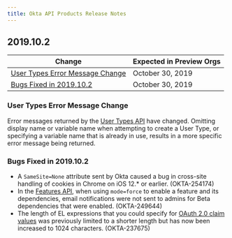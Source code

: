 ```yaml
---
title: Okta API Products Release Notes
---
```


## 2019.10.2

| Change                                                              | Expected in Preview Orgs |
|---------------------------------------------------------------------|--------------------------|
| [User Types Error Message Change](#user-types-error-message-change) | October 30, 2019         |
| [Bugs Fixed in 2019.10.2](#bugs-fixed-in-2019-10-2)                 | October 30, 2019         |

### User Types Error Message Change

Error messages returned by the [User Types API](/docs/reference/api/user-types/) have changed. Omitting display name or variable name when attempting to create a User Type, or specifying a variable name that is already in use, results in a more specific error message being returned. <!-- OKTA-241017 -->

### Bugs Fixed in 2019.10.2

* A `SameSite=None` attribute sent by Okta caused a bug in cross-site handling of cookies in Chrome on iOS 12.* or earlier. (OKTA-254174)
* In the [Features API](/docs/reference/api/features/), when using `mode=force` to enable a feature and its dependencies, email notifications were not sent to admins for Beta dependencies that were enabled. (OKTA-249644)
* The length of EL expressions that you could specify for [OAuth 2.0 claim values](/docs/reference/api/authorization-servers/#claim-operations) was previously limited to a shorter length but has now been increased to 1024 characters. (OKTA-237675)
